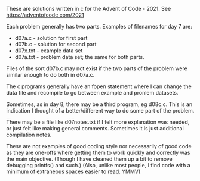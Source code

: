 These are solutions written in c for the Advent of Code - 2021. 
See https://adventofcode.com/2021

Each problem generally has two parts. Examples of filenames for day 7 are:
- d07a.c - solution for first part
- d07b.c - solution for second part
- d07x.txt - example data set
- d07a.txt - problem data set; the same for both parts.

Files of the sort d07b.c may not exist if the two parts of the problem were
similar enough to do both in d07a.c.

The c programs generally have an fopen statement where I can change the data
file and recompile to go between example and pronlem datasets.

Sometimes, as in day 8, there may be a third program, eg d08c.c. This is an
indication I thought of a better/different way to do some part of the problem.

There may be a file like d07notes.txt if I felt more explanation was needed,
or just felt like making general comments. Sometimes it is just additional
compilation notes.

These are not examples of good coding style nor necessarily of good code
as they are one-offs where getting them to work quickly and correctly was the
main objective. (Though I have cleaned them up a bit to remove debugging
printfs() and such.) (Also, unlike most people, I find code with a minimum of
extraneous spaces easier to read. YMMV) 
